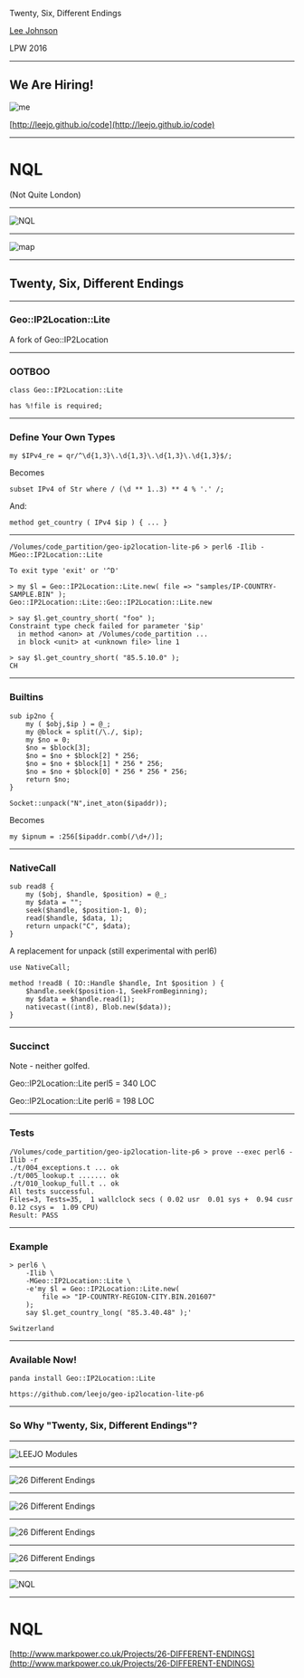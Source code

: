 Twenty, Six, Different Endings

[Lee Johnson](http://leejo.github.io)

LPW 2016

---
## We Are Hiring!

![me](img/card.jpg)

[http://leejo.github.io/code](http://leejo.github.io/code)

---
# NQL

<p class="fragment"> (Not Quite London) </p>

---
![NQL](img/a-z_coverage.jpg)

---

![map](img/map.png)

---

## Twenty, Six, Different Endings

---

### Geo::IP2Location::Lite

A fork of Geo::IP2Location

---

### OOTBOO

`class Geo::IP2Location::Lite`

`has %!file is required;`

---

### Define Your Own Types

`my $IPv4_re = qr/^\d{1,3}\.\d{1,3}\.\d{1,3}\.\d{1,3}$/;`

Becomes

`subset IPv4 of Str where / (\d ** 1..3) ** 4 % '.' /;`

And:

`method get_country ( IPv4 $ip ) { ... }`

---

```nohighlight
/Volumes/code_partition/geo-ip2location-lite-p6 > perl6 -Ilib -MGeo::IP2Location::Lite

To exit type 'exit' or '^D'

> my $l = Geo::IP2Location::Lite.new( file => "samples/IP-COUNTRY-SAMPLE.BIN" );
Geo::IP2Location::Lite::Geo::IP2Location::Lite.new

> say $l.get_country_short( "foo" );
Constraint type check failed for parameter '$ip'
  in method <anon> at /Volumes/code_partition ...
  in block <unit> at <unknown file> line 1

> say $l.get_country_short( "85.5.10.0" );
CH
```
---

### Builtins

```nohighlight
sub ip2no {
    my ( $obj,$ip ) = @_;
    my @block = split(/\./, $ip);
    my $no = 0;
    $no = $block[3];
    $no = $no + $block[2] * 256;
    $no = $no + $block[1] * 256 * 256;
    $no = $no + $block[0] * 256 * 256 * 256;
    return $no;
}
```

```nohighlight
Socket::unpack("N",inet_aton($ipaddr));
```

Becomes


```nohighlight
my $ipnum = :256[$ipaddr.comb(/\d+/)];
```

---

### NativeCall

```nohighlight
sub read8 {
    my ($obj, $handle, $position) = @_;
    my $data = "";
    seek($handle, $position-1, 0);
    read($handle, $data, 1);
    return unpack("C", $data);
}
```

A replacement for unpack (still experimental with perl6)

```nohighlight
use NativeCall;

method !read8 ( IO::Handle $handle, Int $position ) {
    $handle.seek($position-1, SeekFromBeginning);
    my $data = $handle.read(1);
    nativecast((int8), Blob.new($data));
}
```

---

### Succinct

Note - neither golfed.

Geo::IP2Location::Lite perl5 = 340 LOC

Geo::IP2Location::Lite perl6 = 198 LOC

---

### Tests

```nohighlight
/Volumes/code_partition/geo-ip2location-lite-p6 > prove --exec perl6 -Ilib -r
./t/004_exceptions.t ... ok
./t/005_lookup.t ....... ok
./t/010_lookup_full.t .. ok
All tests successful.
Files=3, Tests=35,  1 wallclock secs ( 0.02 usr  0.01 sys +  0.94 cusr  0.12 csys =  1.09 CPU)
Result: PASS
```

---

### Example

```
> perl6 \
	-Ilib \
	-MGeo::IP2Location::Lite \
	-e'my $l = Geo::IP2Location::Lite.new(
		file => "IP-COUNTRY-REGION-CITY.BIN.201607"
	);
	say $l.get_country_long( "85.3.40.48" );'

Switzerland
```

---

### Available Now!

`panda install Geo::IP2Location::Lite`

`https://github.com/leejo/geo-ip2location-lite-p6`

---

### So Why "Twenty, Six, Different Endings"?

---

![LEEJO Modules](img/leejo_modules.png)

---

![26 Different Endings](img/26DiffEnds_cover_1inchborder.jpg)

---

![26 Different Endings](img/26DiffEnds_55.jpg)

---

![26 Different Endings](img/26DiffEnds_21.jpg)

---

![26 Different Endings](img/26DiffEnds_25.jpg)

---
![NQL](img/a-z_coverage.jpg)

---

# NQL

[http://www.markpower.co.uk/Projects/26-DIFFERENT-ENDINGS](http://www.markpower.co.uk/Projects/26-DIFFERENT-ENDINGS)
